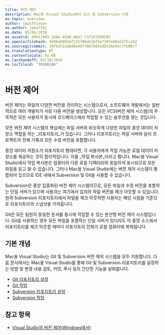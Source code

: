 ```yaml
---
title: 버전 제어
description: Mac용 Visual Studio에서 Git 및 Subversion 사용
ms.topic: overview
author: jmatthiesen
ms.author: jomatthi
ms.date: 05/06/2018
ms.assetid: 49917483-28AA-4598-A847-71F1F2E0DCB5
ms.openlocfilehash: 9206ab892ef125706ab16f9a739fe88a52f5c242
ms.sourcegitcommit: 2975d722a6d6e45f7887b05e9b526e91cffb0bcf
ms.translationtype: HT
ms.contentlocale: ko-KR
ms.lasthandoff: 03/20/2020
ms.locfileid: "70108106"
---
```

# <a name="version-control"></a>버전 제어

버전 제어는 파일의 다양한 버전을 관리하는 시스템으로서, 소프트웨어 개발에서는 일반적으로 여러 개발자가 서로 다른 버전을 생성합니다. 모든 _VCS_(버전 제어 시스템)의 주목적은 모든 사용자가 동시에 코드베이스에서 작업할 수 있는 솔루션을 찾는 것입니다.

모든 버전 제어 시스템의 핵심에는 파일 서버와 비슷하게 다양한 파일의 중앙 데이터 저장소 역할을 하는 _리포지토리_가 있습니다. 그러나 리포지토리는 파일 서버와 달리 프로젝트의 전체 기록과 모든 수정 버전을 포함합니다.

중앙 데이터 저장소가 리포지토리 형태라면, 각 사용자에게 작업 가능한 로컬 데이터 저장소를 제공하는 것이 합리적입니다. 이를 _작업 복사본_이라고 합니다. Mac용 Visual Studio에서 작업 복사본은 컴퓨터의 다른 로컬 디렉터리와 동일하게 표시되므로 모든 파일을 읽고 쓸 수 있습니다. 그러나 Mac용 Visual Studio에는 버전 제어 시스템이 통합되어 있으므로 IDE 내에서 Subversion 및 Git을 사용할 수 있습니다.

Subversion은 중앙 집중화된 버전 제어 시스템이므로, 모든 파일과 수정 버전을 포함하는 단일 서버가 있으며 사용자는 여기에서 임의의 파일 버전을 체크 아웃할 수 있습니다. 원격 Subversion 리포지토리에서 파일을 체크 아웃하면 사용자는 해당 시점을 기준으로 리포지토리의 스냅샷을 가져옵니다.

Git은 모든 팀원이 동일한 문서를 동시에 작업할 수 있는 분산형 버전 제어 시스템입니다. Git을 사용하는 경우 모든 파일을 포함하는 단일 서버가 있더라도 이 중앙 소스에서 리포지토리를 체크 아웃할 때마다 리포지토리 전체가 로컬 컴퓨터에 복제됩니다.

## <a name="basic-concepts"></a>기본 개념

Mac용 Visual Studio는 Git 및 Subversion 버전 제어 시스템을 모두 지원합니다. 다음 문서에서는 Mac용 Visual Studio를 통해 Git 및 Subversion 리포지토리를 설정하는 방법 및 변경 내용 검토, 커밋, 푸시 등의 간단한 기능을 살펴봅니다.

* [Git 리포지토리 설정](set-up-git-repository.md)
* [Git 작업](working-with-git.md)
* [Subversion 리포지토리 설정](set-up-subversion-repository.md)
* [Subversion 작업](working-with-subversion.md)

## <a name="see-also"></a>참고 항목

* [Visual Studio의 버전 제어(Windows에서)](/visualstudio/version-control/)